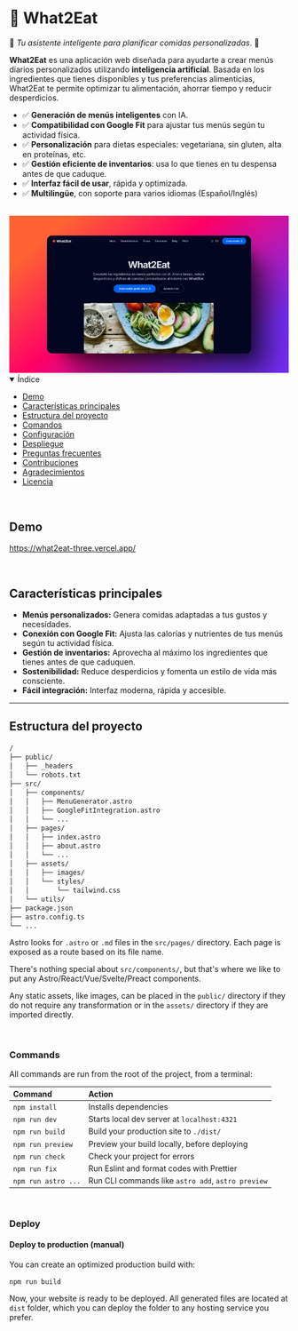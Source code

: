 # 🍎 What2Eat

🌟 _Tu asistente inteligente para planificar comidas personalizadas_. 🌟

**What2Eat** es una aplicación web diseñada para ayudarte a crear menús diarios personalizados utilizando **inteligencia artificial**. Basada en los ingredientes que tienes disponibles y tus preferencias alimenticias, What2Eat te permite optimizar tu alimentación, ahorrar tiempo y reducir desperdicios.

- ✅ **Generación de menús inteligentes** con IA.
- ✅ **Compatibilidad con Google Fit** para ajustar tus menús según tu actividad física.
- ✅ **Personalización** para dietas especiales: vegetariana, sin gluten, alta en proteínas, etc.
- ✅ **Gestión eficiente de inventarios**: usa lo que tienes en tu despensa antes de que caduque.
- ✅ **Interfaz fácil de usar**, rápida y optimizada.
- ✅ **Multilingüe**, con soporte para varios idiomas (Español/Inglés)

<br>

<img src="public/thumbW.webp" alt="What2Eat Screenshot">
 
<br>

<details open>
<summary>Índice</summary>

- [Demo](#demo)
- [Características principales](#características-principales)
- [Estructura del proyecto](#estructura-del-proyecto)
- [Comandos](#comandos)
- [Configuración](#configuración)
- [Despliegue](#despliegue)
- [Preguntas frecuentes](#preguntas-frecuentes)
- [Contribuciones](#contribuciones)
- [Agradecimientos](#agradecimientos)
- [Licencia](#licencia)

</details>

<br>

## Demo

https://what2eat-three.vercel.app/

<br>

## Características principales

- **Menús personalizados:** Genera comidas adaptadas a tus gustos y necesidades.
- **Conexión con Google Fit:** Ajusta las calorías y nutrientes de tus menús según tu actividad física.
- **Gestión de inventarios:** Aprovecha al máximo los ingredientes que tienes antes de que caduquen.
- **Sostenibilidad:** Reduce desperdicios y fomenta un estilo de vida más consciente.
- **Fácil integración:** Interfaz moderna, rápida y accesible.

---

## Estructura del proyecto

```plaintext
/
├── public/
│   ├── _headers
│   └── robots.txt
├── src/
│   ├── components/
│   │   ├── MenuGenerator.astro
│   │   ├── GoogleFitIntegration.astro
│   │   └── ...
│   ├── pages/
│   │   ├── index.astro
│   │   ├── about.astro
│   │   └── ...
│   ├── assets/
│   │   ├── images/
│   │   └── styles/
│   │       └── tailwind.css
│   └── utils/
├── package.json
├── astro.config.ts
└── ...
```

Astro looks for `.astro` or `.md` files in the `src/pages/` directory. Each page is exposed as a route based on its file name.

There's nothing special about `src/components/`, but that's where we like to put any Astro/React/Vue/Svelte/Preact components.

Any static assets, like images, can be placed in the `public/` directory if they do not require any transformation or in the `assets/` directory if they are imported directly.

<br>

### Commands

All commands are run from the root of the project, from a terminal:

| Command             | Action                                             |
| :------------------ | :------------------------------------------------- |
| `npm install`       | Installs dependencies                              |
| `npm run dev`       | Starts local dev server at `localhost:4321`        |
| `npm run build`     | Build your production site to `./dist/`            |
| `npm run preview`   | Preview your build locally, before deploying       |
| `npm run check`     | Check your project for errors                      |
| `npm run fix`       | Run Eslint and format codes with Prettier          |
| `npm run astro ...` | Run CLI commands like `astro add`, `astro preview` |

<br>


### Deploy

#### Deploy to production (manual)

You can create an optimized production build with:

```shell
npm run build
```

Now, your website is ready to be deployed. All generated files are located at
`dist` folder, which you can deploy the folder to any hosting service you
prefer.
